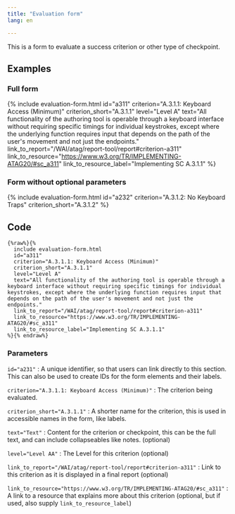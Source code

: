 ```yaml
---
title: "Evaluation form"
lang: en

---
```


This is a form to evaluate a success criterion or other type of checkpoint.

## Examples

### Full form

{% 
  include evaluation-form.html 
  id="a311" 
  criterion="A.3.1.1: Keyboard Access (Minimum)"
  criterion_short="A.3.1.1"
  level="Level A"
  text="All functionality of the authoring tool is operable through a keyboard interface without requiring specific timings for individual keystrokes, except where the underlying function requires input that depends on the path of the user's movement and not just the endpoints."
  link_to_report="/WAI/atag/report-tool/report#criterion-a311"
  link_to_resource="https://www.w3.org/TR/IMPLEMENTING-ATAG20/#sc_a311"
  link_to_resource_label="Implementing SC A.3.1.1"
%}

### Form without optional parameters 

{% include evaluation-form.html 
  id="a232" 
  criterion="A.3.1.2: No Keyboard Traps"
  criterion_short="A.3.1.2"
%}

## Code

```liquid
{%raw%}{%  
  include evaluation-form.html 
  id="a311" 
  criterion="A.3.1.1: Keyboard Access (Minimum)"
  criterion_short="A.3.1.1"
  level="Level A"
  text="All functionality of the authoring tool is operable through a keyboard interface without requiring specific timings for individual keystrokes, except where the underlying function requires input that depends on the path of the user's movement and not just the endpoints."
  link_to_report="/WAI/atag/report-tool/report#criterion-a311"
  link_to_resource="https://www.w3.org/TR/IMPLEMENTING-ATAG20/#sc_a311"
  link_to_resource_label="Implementing SC A.3.1.1"
%}{% endraw%}
```

### Parameters

`id="a231"`
: A unique identifier, so that users can link directly to this section. This can also be used to create IDs for the form elements and their labels.

`criterion="A.3.1.1: Keyboard Access (Minimum)"`
: The criterion being evaluated.

`criterion_short="A.3.1.1"`
: A shorter name for the criterion, this is used in accessible names in the form, like labels.

`text="Text"`
: Content for the criterion or checkpoint, this can be the full text, and can include collapseables like notes. (optional)

`level="Level AA"`
: The Level for this criterion (optional)

`link_to_report="/WAI/atag/report-tool/report#criterion-a311"`
: Link to this criterion as it is displayed in a final report (optional)

`link_to_resource="https://www.w3.org/TR/IMPLEMENTING-ATAG20/#sc_a311"`
: A link to a resource that explains more about this criterion (optional, but if used, also supply `link_to_resource_label`)
